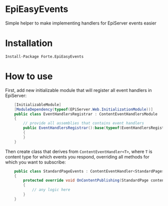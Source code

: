 ﻿# EpiEasyEvents

Simple helper to make implementing handlers for EpiServer events easier

# Installation
`Install-Package Forte.EpiEasyEvents`

# How to use

First, add new initializable module that will register all event handlers in EpiServer:
```cs
    [InitializableModule]
    [ModuleDependency(typeof(EPiServer.Web.InitializationModule))]
    public class EventHandlersRegistrar : ContentEventHandlersModule
    {
        // provide all assemblies that contains event handlers
        public EventHandlersRegistrar():base(typeof(EventHandlersRegistrar).Assembly)
        {
        }
    }
```

Then create class that derives from `ContentEventHandler<T>`, where `T` is content type for which events you respond, overriding all methods for which you want to subscribe:

```cs
    public class StandardPageEvents : ContentEventHandler<StandardPage>
    {
        protected override void OnContentPublishing(StandardPage content)
        {
            // any logic here
        }
    }
```